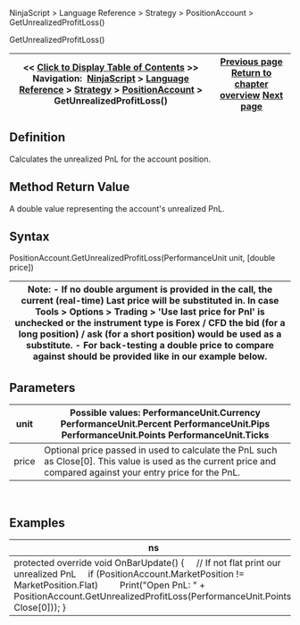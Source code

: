 ﻿
NinjaScript \> Language Reference \> Strategy \> PositionAccount \> GetUnrealizedProfitLoss()

GetUnrealizedProfitLoss()

| \<\< [Click to Display Table of Contents](positionaccount_getunrealizedprofitloss.md) \>\> **Navigation:**     [NinjaScript](ninjascript-1.md) \> [Language Reference](language_reference_wip-1.md) \> [Strategy](strategy-1.md) \> [PositionAccount](positionaccount-1.md) \> GetUnrealizedProfitLoss() | [Previous page](positionaccount_averageprice-1.md) [Return to chapter overview](positionaccount-1.md) [Next page](positionaccount_instrument-1.md) |
| --- | --- |
## Definition
Calculates the unrealized PnL for the account position.
## 
## Method Return Value
A double value representing the account's unrealized PnL.
## 
## Syntax
PositionAccount.GetUnrealizedProfitLoss(PerformanceUnit unit, \[double price])
 

| Note:  - If no double argument is provided in the call, the current (real\-time) Last price will be substituted in. In case Tools \> Options \> Trading \> 'Use last price for Pnl' is unchecked or the instrument type is Forex / CFD the bid (for a long position) / ask (for a short position) would be used as a substitute. - For back\-testing a double price to compare against should be provided like in our example below. |
| --- |

## Parameters

| unit | Possible values: PerformanceUnit.Currency PerformanceUnit.Percent PerformanceUnit.Pips PerformanceUnit.Points PerformanceUnit.Ticks |
| --- | --- |
| price | Optional price passed in used to calculate the PnL such as Close\[0]. This value is used as the current price and compared against your entry price for the PnL. |
 
## 
## Examples

| ns |
| --- |
| protected override void OnBarUpdate() {      // If not flat print our unrealized PnL      if (PositionAccount.MarketPosition !\= MarketPosition.Flat)          Print("Open PnL: " \+ PositionAccount.GetUnrealizedProfitLoss(PerformanceUnit.Points, Close\[0])); } |
